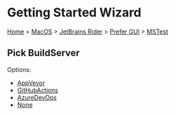 <!--
GENERATED FILE - DO NOT EDIT
This file was generated by [MarkdownSnippets](https://github.com/SimonCropp/MarkdownSnippets).
Source File: /docs/mdsource/wiz/MacOS_Rider_Gui_MSTest.source.md
To change this file edit the source file and then run MarkdownSnippets.
-->

# Getting Started Wizard

[Home](/docs/wiz/readme.md) > [MacOS](MacOS.md) > [JetBrains Rider](MacOS_Rider.md) > [Prefer GUI](MacOS_Rider_Gui.md) > [MSTest](MacOS_Rider_Gui_MSTest.md)

## Pick BuildServer

Options:
 * [AppVeyor](MacOS_Rider_Gui_MSTest_AppVeyor.md)
 * [GitHubActions](MacOS_Rider_Gui_MSTest_GitHubActions.md)
 * [AzureDevOps](MacOS_Rider_Gui_MSTest_AzureDevOps.md)
 * [None](MacOS_Rider_Gui_MSTest_None.md)
